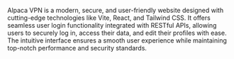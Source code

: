 Alpaca VPN is a modern, secure, and user-friendly website designed with cutting-edge technologies like Vite, React, and Tailwind CSS. It offers seamless user login functionality integrated with RESTful APIs, allowing users to securely log in, access their data, and edit their profiles with ease. The intuitive interface ensures a smooth user experience while maintaining top-notch performance and security standards.
